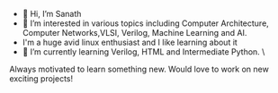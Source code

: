 - 👋 Hi, I’m Sanath
- 👀 I’m interested in various topics including Computer Architecture, Computer Networks,VLSI, Verilog, Machine Learning and AI.
-    I'm a huge avid linux enthusiast and I like learning about it
- 🌱 I’m currently learning Verilog, HTML and Intermediate Python. \

Always motivated to learn something new. Would love to work on new exciting projects! 
<!---
wackyboi/wackyboi is a ✨ special ✨ repository because its `README.md` (this file) appears on your GitHub profile.
You can click the Preview link to take a look at your changes.
--->

